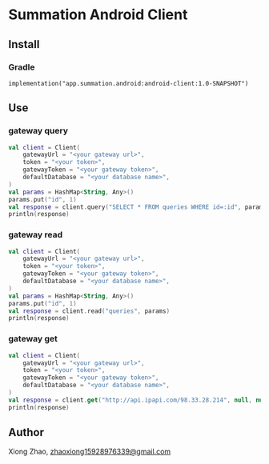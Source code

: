 # Summation Android Client

## Install

### Gradle
```
implementation("app.summation.android:android-client:1.0-SNAPSHOT")
```

## Use

### gateway query

```kotlin
val client = Client(
    gatewayUrl = "<your gateway url>",
    token = "<your token>",
    gatewayToken = "<your gateway token>",
    defaultDatabase = "<your database name>",
)
val params = HashMap<String, Any>()
params.put("id", 1)
val response = client.query("SELECT * FROM queries WHERE id=:id", params)
println(response)
```

### gateway read

```kotlin
val client = Client(
    gatewayUrl = "<your gateway url>",
    token = "<your token>",
    gatewayToken = "<your gateway token>",
    defaultDatabase = "<your database name>",
)
val params = HashMap<String, Any>()
params.put("id", 1)
val response = client.read("queries", params)
println(response)
```

### gateway get

```kotlin
val client = Client(
    gatewayUrl = "<your gateway url>",
    token = "<your token>",
    gatewayToken = "<your gateway token>",
    defaultDatabase = "<your database name>",
)
val response = client.get("http://api.ipapi.com/98.33.28.214", null, null)
println(response)
```

## Author
Xiong Zhao, zhaoxiong15928976339@gmail.com